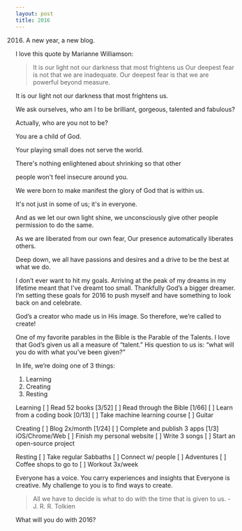 ```yaml
---
layout: post
title: 2016
---
```

2016. A new year, a new blog.

I love this quote by Marianne Williamson:


>It is our light not our darkness that most frightens us  Our deepest fear is not that we are inadequate.
Our deepest fear is that we are powerful beyond measure.

It is our light not our darkness that most frightens us.

We ask ourselves, who am I to be brilliant, gorgeous,
talented and fabulous?

Actually, who are you not to be?

You are a child of God.

Your playing small does not serve the world.

There's nothing enlightened about shrinking so that other

people won't feel insecure around you.

We were born to make manifest the glory of
God that is within us.

It's not just in some of us; it's in everyone.

And as we let our own light shine,
we unconsciously give other people
permission to do the same.

As we are liberated from our own fear,
Our presence automatically liberates others.


Deep down, we all have passions and desires and a drive to be the best at what we do.

I don’t ever want to hit my goals. Arriving at the peak of my dreams in my lifetime meant that I've dreamt too small. Thankfully God’s a bigger dreamer. I’m setting these goals for 2016 to push myself and have something to look back on and celebrate.

God’s a creator who made us in His image. So therefore, we’re called to create!

One of my favorite parables in the Bible is the Parable of the Talents. I love that God’s given us all a measure of “talent.” His question to us is: “what will you do with what you’ve been given?”

In life, we’re doing one of 3 things:
1) Learning
2) Creating
3) Resting

Learning
[ ] Read 52 books [3/52]
[ ] Read through the Bible [1/66]
[ ] Learn from a coding book [0/13]
[ ] Take machine learning course
[ ] Guitar

Creating
[ ] Blog 2x/month [1/24]
[ ] Complete and publish 3 apps [1/3] iOS/Chrome/Web
[ ] Finish my personal website
[ ] Write 3 songs
[ ] Start an open-source project

Resting
[ ] Take regular Sabbaths
[ ] Connect w/ people
[ ] Adventures
[ ] Coffee shops to go to
[ ] Workout 3x/week

Everyone has a voice. You carry experiences and insights that
Everyone is creative. My challenge to you is to find ways to create.

> All we have to decide is what to do with the time that is given to us. - J. R. R. Tolkien

What will you do with 2016?

